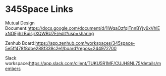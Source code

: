 # 345Space Links

Mutual Design Document:https://docs.google.com/document/d/1lWqaOzfqITnnBYjy6xVhlExNOEjjhzBuisjrXQWBU7E/edit?usp=sharing

Zenhub Board:https://app.zenhub.com/workspaces/345space-5e5ff478f8dbe288f339c2e1/board?repos=244972700

Slack workspace:https://app.slack.com/client/TUKU5R1MF/CUJH8NL75/details/members
